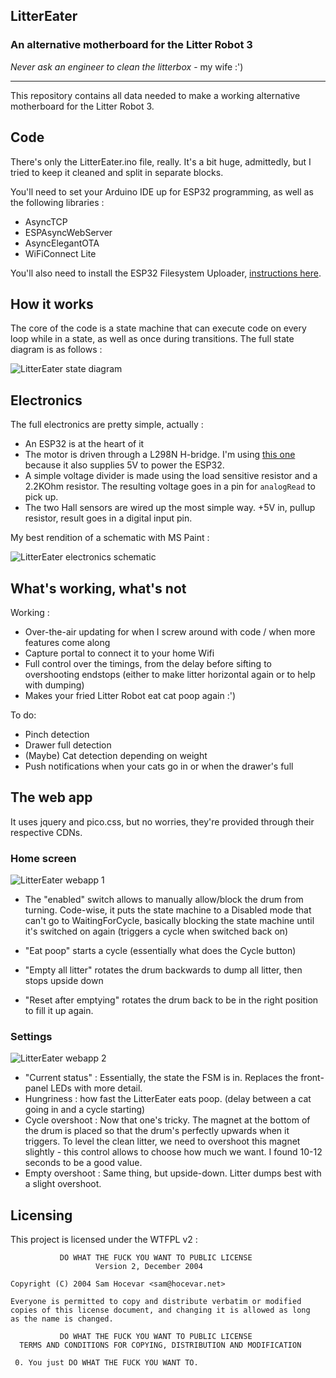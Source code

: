 ## LitterEater
### An alternative motherboard for the Litter Robot 3

*Never ask an engineer to clean the litterbox* - my wife :')

---

This repository contains all data needed to make a working alternative motherboard for the Litter Robot 3.

## Code
There's only the LitterEater.ino file, really. It's a bit huge, admittedly, but I tried to keep it cleaned and split in separate blocks.

You'll need to set your Arduino IDE up for ESP32 programming, as well as the following libraries :
 * AsyncTCP
 * ESPAsyncWebServer
 * AsyncElegantOTA
 * WiFiConnect Lite

You'll also need to install the ESP32 Filesystem Uploader, [instructions here](https://randomnerdtutorials.com/install-esp32-filesystem-uploader-arduino-ide/).

## How it works

The core of the code is a state machine that can execute code on every loop while in a state, as well as once during transitions. The full state diagram is as follows :

![LitterEater state diagram](statediagram.png "LitterEater state diagram")

## Electronics

The full electronics are pretty simple, actually :
 * An ESP32 is at the heart of it
 * The motor is driven through a L298N H-bridge. I'm using [this one](https://www.amazon.fr/gp/product/B07YXFQ8CZ) because it also supplies 5V to power the ESP32.
 * A simple voltage divider is made using the load sensitive resistor and a 2.2KOhm resistor. The resulting voltage goes in a pin for `analogRead` to pick up.
 * The two Hall sensors are wired up the most simple way. +5V in, pullup resistor, result goes in a digital input pin.

My best rendition of a schematic with MS Paint :

![LitterEater electronics schematic](electronics.png "LitterEater electronics schematic")

## What's working, what's not

Working :
 * Over-the-air updating for when I screw around with code / when more features come along
 * Capture portal to connect it to your home Wifi
 * Full control over the timings, from the delay before sifting to overshooting endstops (either to make litter horizontal again or to help with dumping)
 * Makes your fried Litter Robot eat cat poop again :')

To do:
 * Pinch detection
 * Drawer full detection
 * (Maybe) Cat detection depending on weight
 * Push notifications when your cats go in or when the drawer's full

## The web app

It uses jquery and pico.css, but no worries, they're provided through their respective CDNs.

### Home screen
![LitterEater webapp 1](webapp1.png "webapp 1")

 * The "enabled" switch allows to manually allow/block the drum from turning. Code-wise, it puts the state machine to a Disabled mode that can't go to WaitingForCycle, basically blocking the state machine until it's switched on again (triggers a cycle when switched back on)

 * "Eat poop" starts a cycle (essentially what does the Cycle button)
 * "Empty all litter" rotates the drum backwards to dump all litter, then stops upside down
 * "Reset after emptying" rotates the drum back to be in the right position to fill it up again.

### Settings
![LitterEater webapp 2](webapp2.png "webapp 2")

 * "Current status" : Essentially, the state the FSM is in. Replaces the front-panel LEDs with more detail.
 * Hungriness : how fast the LitterEater eats poop. (delay between a cat going in and a cycle starting)
 * Cycle overshoot : Now that one's tricky. The magnet at the bottom of the drum is placed so that the drum's perfectly upwards when it triggers. To level the clean litter, we need to overshoot this magnet slightly - this control allows to choose how much we want. I found 10-12 seconds to be a good value.
 * Empty overshoot : Same thing, but upside-down. Litter dumps best with a slight overshoot.

## Licensing

This project is licensed under the WTFPL v2 :

```
           DO WHAT THE FUCK YOU WANT TO PUBLIC LICENSE
                   Version 2, December 2004

Copyright (C) 2004 Sam Hocevar <sam@hocevar.net>

Everyone is permitted to copy and distribute verbatim or modified
copies of this license document, and changing it is allowed as long
as the name is changed.

           DO WHAT THE FUCK YOU WANT TO PUBLIC LICENSE
  TERMS AND CONDITIONS FOR COPYING, DISTRIBUTION AND MODIFICATION

 0. You just DO WHAT THE FUCK YOU WANT TO.
```
